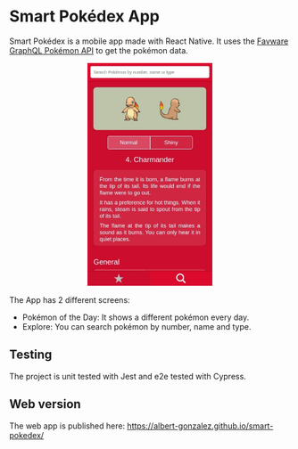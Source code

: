 # Smart Pokédex App

Smart Pokédex is a mobile app made with React Native. It uses the [Favware GraphQL Pokémon API](https://www.npmjs.com/package/@favware/graphql-pokemon) to get the pokémon data.

<p align="center"><img height="400" src="./assets/screenshot.jpg"></p>

The App has 2 different screens:

- Pokémon of the Day: It shows a different pokémon every day.
- Explore: You can search pokémon by number, name and type.

## Testing

The project is unit tested with Jest and e2e tested with Cypress.

## Web version

The web app is published here: https://albert-gonzalez.github.io/smart-pokedex/
